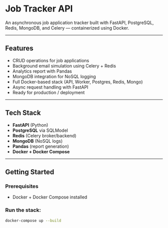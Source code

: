 # Job Tracker API

An asynchronous job application tracker built with FastAPI, PostgreSQL, Redis, MongoDB, and Celery — containerized using Docker.

---

##  Features

- CRUD operations for job applications
- Background email simulation using Celery + Redis
- Analytics report with Pandas
- MongoDB integration for NoSQL logging
- Full Docker-based stack (API, Worker, Postgres, Redis, Mongo)
- Async request handling with FastAPI
- Ready for production / deployment

---

## Tech Stack

- **FastAPI** (Python)
- **PostgreSQL** via SQLModel
- **Redis** (Celery broker/backend)
- **MongoDB** (NoSQL logs)
- **Pandas** (report generation)
- **Docker + Docker Compose**

---

## Getting Started

### Prerequisites

- Docker + Docker Compose installed

### Run the stack:

```bash
docker-compose up --build
